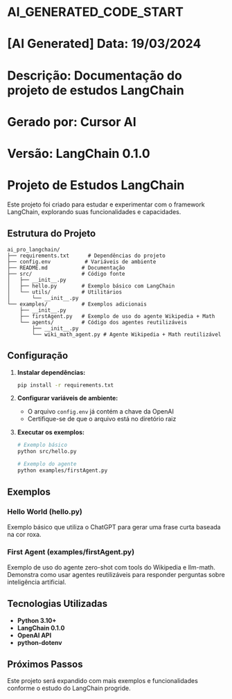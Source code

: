 # AI_GENERATED_CODE_START
# [AI Generated] Data: 19/03/2024
# Descrição: Documentação do projeto de estudos LangChain
# Gerado por: Cursor AI
# Versão: LangChain 0.1.0

# Projeto de Estudos LangChain

Este projeto foi criado para estudar e experimentar com o framework LangChain, explorando suas funcionalidades e capacidades.

## Estrutura do Projeto

```
ai_pro_langchain/
├── requirements.txt      # Dependências do projeto
├── config.env           # Variáveis de ambiente
├── README.md           # Documentação
├── src/                # Código fonte
│   ├── __init__.py
│   ├── hello.py        # Exemplo básico com LangChain
│   └── utils/          # Utilitários
│       └── __init__.py
└── examples/           # Exemplos adicionais
    ├── __init__.py
    ├── firstAgent.py   # Exemplo de uso do agente Wikipedia + Math
    └── agents/         # Código dos agentes reutilizáveis
        ├── __init__.py
        └── wiki_math_agent.py # Agente Wikipedia + Math reutilizável
```

## Configuração

1. **Instalar dependências:**
   ```bash
   pip install -r requirements.txt
   ```

2. **Configurar variáveis de ambiente:**
   - O arquivo `config.env` já contém a chave da OpenAI
   - Certifique-se de que o arquivo está no diretório raiz

3. **Executar os exemplos:**
   ```bash
   # Exemplo básico
   python src/hello.py
   
   # Exemplo do agente
   python examples/firstAgent.py
   ```

## Exemplos

### Hello World (hello.py)
Exemplo básico que utiliza o ChatGPT para gerar uma frase curta baseada na cor roxa.

### First Agent (examples/firstAgent.py)
Exemplo de uso do agente zero-shot com tools do Wikipedia e llm-math. Demonstra como usar agentes reutilizáveis para responder perguntas sobre inteligência artificial.

## Tecnologias Utilizadas

- **Python 3.10+**
- **LangChain 0.1.0**
- **OpenAI API**
- **python-dotenv**

## Próximos Passos

Este projeto será expandido com mais exemplos e funcionalidades conforme o estudo do LangChain progride. 